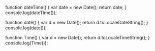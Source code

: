   <!-- Thu Mar 04 2021 11:25:24 GMT+0530 (India Standard Time) -->

function dateTime() {
var date = new Date();
return date;
}
console.log(dateTime());

  <!-- 04/03/2021 -->

function date() {
var d = new Date();
return d.toLocaleDateString();
}
console.log(date());

  <!-- 11:46:48 -->

function Time() {
var d = new Date();
return d.toLocaleTimeString();
}
console.log(Time());
